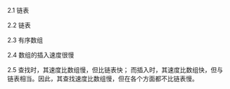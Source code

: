 2.1 链表

2.2 链表

2.3 有序数组

2.4 数组的插入速度很慢

2.5 查找时，其速度比数组慢，但比链表快；
而插入时，其速度比数组快，但与链表相当。因此，其查找速度比数组慢，但在各个方面都不比链表慢。